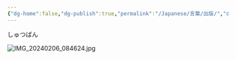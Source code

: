 ```yaml
---
{"dg-home":false,"dg-publish":true,"permalink":"/Japanese/言葉/出版/","dgPassFrontmatter":true}
---
```


しゅつばん

![IMG_20240206_084624.jpg](/img/user/resources/%E7%99%BD%E7%86%8A%E3%82%AB%E3%83%95%E3%82%A7/IMG_20240206_084624.jpg)
